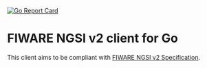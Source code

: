 [![Go Report Card](https://goreportcard.com/badge/github.com/phoops/ngsiv2)](https://goreportcard.com/report/github.com/phoops/ngsiv2)

# FIWARE NGSI v2 client for Go

This client aims to be compliant with [FIWARE NGSI v2 Specification](http://telefonicaid.github.io/fiware-orion/api/v2/stable/).
